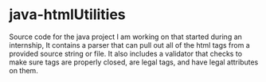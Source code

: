 # java-htmlUtilities
Source code for the java project I am working on that started during an internship, It contains a parser that can pull out all of the html tags from a provided source string or file. It also includes a validator that checks to make sure tags are properly closed, are legal tags, and have legal attributes on them.
